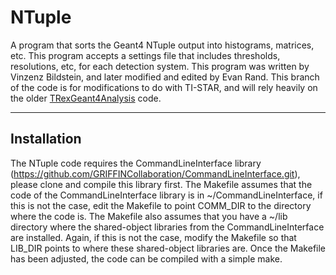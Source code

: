 # NTuple

A program that sorts the Geant4 NTuple output into histograms, matrices, etc. This program accepts a settings file that includes thresholds, resolutions, etc, for each detection system. This program was written by Vinzenz Bildstein, and later modified and edited by Evan Rand. This branch of the code is for modifications to do with TI-STAR, and will rely heavily on the older [TRexGeant4Analysis](https://github.com/VinzenzBildstein/TRexGeant4Analysis) code.

-----------------------------------------
 Installation
-----------------------------------------
The NTuple code requires the CommandLineInterface library (https://github.com/GRIFFINCollaboration/CommandLineInterface.git), please clone and compile this library first.
The Makefile assumes that the code of the CommandLineInterface library is in ~/CommandLineInterface, if this is not the case, edit the Makefile to point COMM_DIR to the directory where the code is.
The Makefile also assumes that you have a ~/lib directory where the shared-object libraries from the CommandLineInterface are installed. Again, if this is not the case, modify the Makefile so that LIB_DIR points to where these shared-object libraries are.
Once the Makefile has been adjusted, the code can be compiled with a simple make.
